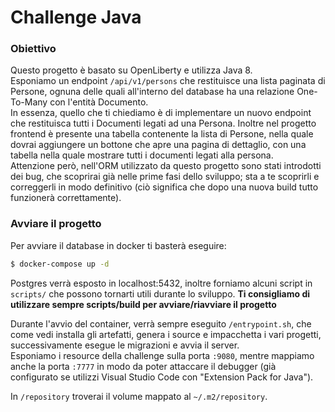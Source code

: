 # Challenge Java

### Obiettivo
Questo progetto è basato su OpenLiberty e utilizza Java 8.  
Esponiamo un endpoint `/api/v1/persons` che restituisce una lista paginata di Persone, ognuna
delle quali all'interno del database ha una relazione One-To-Many con l'entità Documento.  
In essenza, quello che ti chiediamo è di implementare un nuovo endpoint che restituisca tutti
i Documenti legati ad una Persona. Inoltre nel progetto frontend è presente una tabella contenente la lista di Persone, nella quale dovrai aggiungere un bottone che apre una pagina di dettaglio, con una tabella nella quale mostrare tutti i documenti legati alla persona.  
Attenzione però, nell'ORM utilizzato da questo progetto sono stati introdotti dei bug, che scoprirai già nelle prime fasi dello sviluppo; sta a te scoprirli e correggerli in modo definitivo (ciò significa che dopo una nuova build tutto funzionerà correttamente).

### Avviare il progetto

Per avviare il database in docker ti basterà eseguire:
```sh
$ docker-compose up -d
```
Postgres verrà esposto in localhost:5432, inoltre forniamo alcuni script in `scripts/` che possono tornarti utili durante lo sviluppo.
**Ti consigliamo di utilizzare sempre scripts/build per avviare/riavviare il progetto**

Durante l'avvio del container, verrà sempre eseguito `/entrypoint.sh`, che come vedi installa gli artefatti, genera i source e impacchetta i vari progetti, successivamente esegue le migrazioni e avvia il server.  
Esponiamo i resource della challenge sulla porta `:9080`, mentre mappiamo anche la porta `:7777` in modo da poter attaccare il debugger (già configurato se utilizzi Visual Studio Code con "Extension Pack for Java").  

In `/repository` troverai il volume mappato al `~/.m2/repository`.
